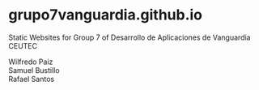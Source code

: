 # grupo7vanguardia.github.io

Static Websites for Group 7 of Desarrollo de Aplicaciones de Vanguardia CEUTEC

Wilfredo Paiz <br>
Samuel Bustillo <br>
Rafael Santos
